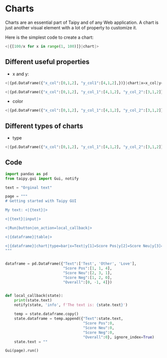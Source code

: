 
# Charts
 
Charts are an essential part of Taipy and of any Web application. A chart is just another visual element with a lot of property to customize it.

Here is the simplest code to create a chart:

```python
<|{[100/x for x in range(1, 100)]}|chart|>
```

## Different useful properties

- x and y:

```python
<|{pd.DataFrame({"x_col":[0,1,2], "y_col1":[4,1,2],})}|chart|x=x_col|y=y_col1|>
```

```python
<|{pd.DataFrame({"x_col":[0,1,2], "y_col_1":[4,1,2], "y_col_2":[3,1,2]})}|chart|x=x_col|y[1]=y_col_1|y[2]=y_col_2|>
```

- color

```python
<|{pd.DataFrame({"x_col":[0,1,2], "y_col_1":[4,1,2], "y_col_2":[3,1,2]})}|chart|x=x_col|y[1]=y_col_1|y[2]=y_col_2|type[1]=bar|color[1]=green|>
```

## Different types of charts

- type

```python
<|{pd.DataFrame({"x_col":[0,1,2], "y_col_1":[4,1,2], "y_col_2":[3,1,2]})}|chart|x=x_col|y[1]=y_col_1|y[2]=y_col_2|type[1]=bar|>
```

## Code

```python
import pandas as pd 
from taipy.gui import Gui, notify

text = "Orginal text"

page = """
# Getting started with Taipy GUI

My text: <|{text}|>

<|{text}|input|>

<|Run|button|on_action=local_callback|>

<|{dataframe}|table|>

<|{dataframe}|chart|type=bar|x=Text|y[1]=Score Pos|y[2]=Score Neu|y[3]=Score Neg|y[4]=Overall|color[1]=green|color[2]=grey|color[3]=red|type[4]=line|>
"""


dataframe = pd.DataFrame({"Text":['Test', 'Other', 'Love'],
                          "Score Pos":[1, 1, 4],
                          "Score Neu":[2, 3, 1],
                          "Score Neg":[1, 2, 0],
                          "Overall":[0, -1, 4]})


def local_callback(state):
    print(state.text)
    notify(state, 'info', f'The text is: {state.text}')
    
    temp = state.dataframe.copy()
    state.dataframe = temp.append({"Text":state.text,
                                   "Score Pos":0,
                                   "Score Neu":0,
                                   "Score Neg":0,
                                   "Overall":0}, ignore_index=True)
    state.text = ""

Gui(page).run()
```